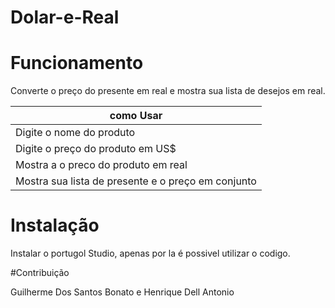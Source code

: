 # Dolar-e-Real

# Funcionamento
Converte o preço do presente em real e mostra sua lista de desejos em real.

|como Usar|
|--------------|
|Digite o nome do produto|
|Digite o preço do produto em US$|
|Mostra a o preco do produto em real|
|Mostra sua lista de presente e o preço em conjunto|

# Instalação
Instalar o portugol Studio, apenas por la é possivel utilizar o codigo.

#Contribuição

Guilherme Dos Santos Bonato e Henrique Dell Antonio
